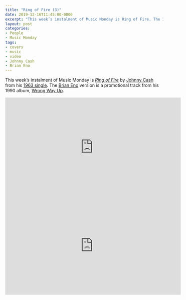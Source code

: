 ```yaml
---
title: "Ring of Fire (3)"
date: 2019-12-16T11:45:00-0800
excerpt: "This week’s instalment of Music Monday is Ring of Fire. The 1963 Johnny Cash original and a 1990 cover by Brian Eno."
layout: post
categories:
- People
- Music Monday
tags:
- covers
- music
- video
- Johnny Cash
- Brian Eno
---
```

This week’s instalment of Music Monday is [_Ring of Fire_](https://en.wikipedia.org/wiki/Ring_of_Fire_(song)) by
[Johnny Cash](http://johnnycash.com/) from his [1963 single](https://en.wikipedia.org/wiki/Ring_of_Fire_(song)). The [Brian Eno](http://brian-eno.net/)
version is a promotional track from his 1990 album, [Wrong Way Up](https://en.wikipedia.org/wiki/Wrong_Way_Up).

<div class="video-container">
<iframe width="560" height="315" src="https://www.youtube.com/embed/b-zNQA5Xi4Q" frameborder="0" allowfullscreen title="Video: Ring of Fire by Johnny Cash"></iframe>
</div>

<div class="video-container">
<iframe width="560" height="315" src="https://www.youtube.com/embed/0fJqPsMB-g8" frameborder="0" allowfullscreen title="Video: Ring of Fire by Brian Eno"></iframe>
</div>
